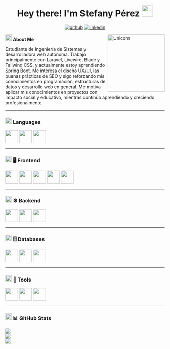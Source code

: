 <h1 align="center"><b>Hey there! I'm Stefany Pérez </b><img src="https://media.giphy.com/media/hvRJCLFzcasrR4ia7z/giphy.gif" width="35"></h1>

<div align="center">

[![github](https://img.shields.io/badge/Github-181717?style=flat-square&logo=github&logoColor=white)](https://github.com/StefanyPerezBz)
[![linkedin](https://img.shields.io/badge/Linkedin-0077B5?style=flat-square&logo=linkedin&logoColor=white)](https://www.linkedin.com/in/stefany-pérez)

</div>

<img align="right" alt="Unicorn" src="https://media.tenor.com/EdiGYFaZg7sAAAAi/jaded-disappointed.gif" width="180"/>

<img src="https://emojis.slackmojis.com/emojis/images/1588315024/8823/hyperkitty.gif?1588315024" width="20"> **About Me**

Estudiante de Ingeniería de Sistemas y desarrolladora web autónoma. Trabajo principalmente con Laravel, Livewire, Blade y Tailwind CSS, y actualmente estoy aprendiendo Spring Boot. Me interesa el diseño UX/UI, las buenas prácticas de SEO y sigo reforzando mis conocimientos en programación, estructuras de datos y desarrollo web en general. Me motiva aplicar mis conocimientos en proyectos con impacto social y educativo, mientras continúo aprendiendo y creciendo profesionalmente.

---

### <img src="https://slackmojis.com/emojis/1972-star/download" width="20" /> **Languages**

<p>
  <img src="https://cdn.jsdelivr.net/gh/devicons/devicon/icons/php/php-original.svg" width="40" />
  <img src="https://cdn.jsdelivr.net/gh/devicons/devicon/icons/python/python-original.svg" width="40" />
  <img src="https://cdn.jsdelivr.net/gh/devicons/devicon/icons/javascript/javascript-original.svg" width="40" />
</p>

---

### <img src="https://slackmojis.com/emojis/31463-computer-download/download" width="20" /> **🖥️ Frontend**

<p>
  <img src="https://cdn.jsdelivr.net/gh/devicons/devicon/icons/html5/html5-original.svg" width="40" />
  <img src="https://cdn.jsdelivr.net/gh/devicons/devicon/icons/css3/css3-original.svg" width="40" />
  <img src="https://cdn.jsdelivr.net/gh/devicons/devicon/icons/bootstrap/bootstrap-original.svg" width="40" />
  <img src="https://cdn.jsdelivr.net/gh/devicons/devicon/icons/tailwindcss/tailwindcss-plain.svg" width="40" />
  <img src="https://cdn.jsdelivr.net/gh/devicons/devicon/icons/react/react-original.svg" width="40" />
</p>

---

### <img src="https://slackmojis.com/emojis/26774-server/download" width="20" /> **⚙️ Backend**

<p>
  <img src="https://cdn.jsdelivr.net/gh/devicons/devicon/icons/laravel/laravel-plain-wordmark.svg" width="40" />
  <img src="https://cdn.jsdelivr.net/gh/devicons/devicon/icons/java/java-original.svg" width="40" />
  <img src="https://cdn.jsdelivr.net/gh/devicons/devicon/icons/spring/spring-original.svg" width="40" />
</p>

---

### <img src="https://slackmojis.com/emojis/12512-database/download" width="20" /> **🗄️ Databases**

<p>
  <img src="https://cdn.jsdelivr.net/gh/devicons/devicon/icons/mysql/mysql-original.svg" width="40" />
  <img src="https://cdn.jsdelivr.net/gh/devicons/devicon/icons/postgresql/postgresql-original.svg" width="40" />
  <img src="https://cdn.jsdelivr.net/gh/devicons/devicon/icons/mongodb/mongodb-original.svg" width="40" />
</p>

---

### <img src="https://slackmojis.com/emojis/34950-winner/download" width="20" /> **🧰 Tools**

<p>
  <img src="https://cdn.jsdelivr.net/gh/devicons/devicon/icons/git/git-original.svg" width="40" />
  <img src="https://cdn.jsdelivr.net/gh/devicons/devicon/icons/figma/figma-original.svg" width="40" />
  <img src="https://cdn.jsdelivr.net/gh/devicons/devicon/icons/postman/postman-original.svg" width="40" />
</p>

---

### <img src="https://slackmojis.com/emojis/34950-winner/download" width="20" /> **📊 GitHub Stats**

<div>
  <img src="https://github-readme-stats.vercel.app/api?username=StefanyPerezBz&theme=react&hide_border=false&include_all_commits=true&count_private=true" /><br/>
  <img src="https://github-readme-streak-stats.herokuapp.com/?user=StefanyPerezBz&theme=react&hide_border=false" /><br/>
  <img src="https://github-readme-stats.vercel.app/api/top-langs/?username=StefanyPerezBz&theme=react&hide_border=false&layout=compact" />
</div>


    

<!-- Proudly created with Github Readme Maker ( https://github-readme-maker-pi.vercel.app/ ) -->
